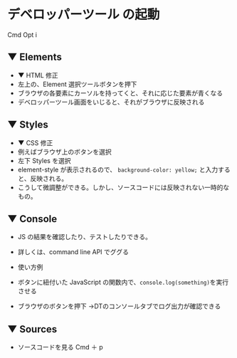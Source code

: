# デベロッパーツール の起動
Cmd Opt i

## ▼ Elements
* ▼ HTML 修正
* 左上の、Element 選択ツールボタンを押下
* ブラウザの各要素にカーソルを持ってくと、それに応じた要素が青くなる
* デベロッパーツール画面をいじると、それがブラウザに反映される





## ▼ Styles
* ▼ CSS 修正
* 例えばブラウザ上のボタンを選択
* 左下 Styles を選択
* element-style が表示されるので、 `background-color: yellow;` と入力すると、反映される。
* こうして微調整ができる。しかし、ソースコードには反映されない一時的なもの。





## ▼ Console
* JS の結果を確認したり、テストしたりできる。
* 詳しくは、command line API でググる

* 使い方例
* ボタンに紐付いた JavaScript の関数内で、`console.log(something)`を実行させる
* ブラウザのボタンを押下 →DTのコンソールタブでログ出力が確認できる




## ▼ Sources

* ソースコードを見る
Cmd ＋ p 
